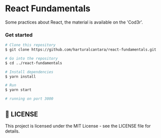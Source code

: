 # React Fundamentals

Some practices about React, the material is available on the 'Cod3r'.

### Get started

```bash
# Clone this repository
$ git clone https://github.com/harturalcantara/react-fundamentals.git

# Go into the repository
$ cd ../react-fundamentals

# Install dependencies
$ yarn install

# Run
$ yarn start

# running on port 3000
```

## 📝 LICENSE

This project is licensed under the MIT License - see the LICENSE file for details.
